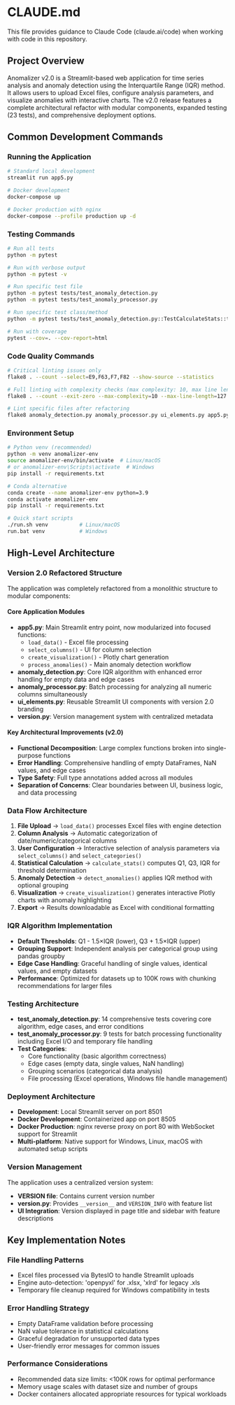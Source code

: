 # CLAUDE.md

This file provides guidance to Claude Code (claude.ai/code) when working with code in this repository.

## Project Overview
Anomalizer v2.0 is a Streamlit-based web application for time series analysis and anomaly detection using the Interquartile Range (IQR) method. It allows users to upload Excel files, configure analysis parameters, and visualize anomalies with interactive charts. The v2.0 release features a complete architectural refactor with modular components, expanded testing (23 tests), and comprehensive deployment options.

## Common Development Commands

### Running the Application
```sh
# Standard local development
streamlit run app5.py

# Docker development
docker-compose up

# Docker production with nginx
docker-compose --profile production up -d
```

### Testing Commands
```sh
# Run all tests
python -m pytest

# Run with verbose output
python -m pytest -v

# Run specific test file
python -m pytest tests/test_anomaly_detection.py
python -m pytest tests/test_anomaly_processor.py

# Run specific test class/method
python -m pytest tests/test_anomaly_detection.py::TestCalculateStats::test_calculate_stats_basic

# Run with coverage
pytest --cov=. --cov-report=html
```

### Code Quality Commands
```sh
# Critical linting issues only
flake8 . --count --select=E9,F63,F7,F82 --show-source --statistics

# Full linting with complexity checks (max complexity: 10, max line length: 127)
flake8 . --count --exit-zero --max-complexity=10 --max-line-length=127 --statistics

# Lint specific files after refactoring
flake8 anomaly_detection.py anomaly_processor.py ui_elements.py app5.py --max-line-length=127
```

### Environment Setup
```sh
# Python venv (recommended)
python -m venv anomalizer-env
source anomalizer-env/bin/activate  # Linux/macOS
# or anomalizer-env\Scripts\activate  # Windows
pip install -r requirements.txt

# Conda alternative
conda create --name anomalizer-env python=3.9
conda activate anomalizer-env
pip install -r requirements.txt

# Quick start scripts
./run.sh venv          # Linux/macOS
run.bat venv           # Windows
```

## High-Level Architecture

### Version 2.0 Refactored Structure
The application was completely refactored from a monolithic structure to modular components:

#### Core Application Modules
- **app5.py**: Main Streamlit entry point, now modularized into focused functions:
  - `load_data()` - Excel file processing
  - `select_columns()` - UI for column selection
  - `create_visualization()` - Plotly chart generation
  - `process_anomalies()` - Main anomaly detection workflow
- **anomaly_detection.py**: Core IQR algorithm with enhanced error handling for empty data and edge cases
- **anomaly_processor.py**: Batch processing for analyzing all numeric columns simultaneously
- **ui_elements.py**: Reusable Streamlit UI components with version 2.0 branding
- **version.py**: Version management system with centralized metadata

#### Key Architectural Improvements (v2.0)
- **Functional Decomposition**: Large complex functions broken into single-purpose functions
- **Error Handling**: Comprehensive handling of empty DataFrames, NaN values, and edge cases
- **Type Safety**: Full type annotations added across all modules
- **Separation of Concerns**: Clear boundaries between UI, business logic, and data processing

### Data Flow Architecture
1. **File Upload** → `load_data()` processes Excel files with engine detection
2. **Column Analysis** → Automatic categorization of date/numeric/categorical columns
3. **User Configuration** → Interactive selection of analysis parameters via `select_columns()` and `select_categories()`
4. **Statistical Calculation** → `calculate_stats()` computes Q1, Q3, IQR for threshold determination
5. **Anomaly Detection** → `detect_anomalies()` applies IQR method with optional grouping
6. **Visualization** → `create_visualization()` generates interactive Plotly charts with anomaly highlighting
7. **Export** → Results downloadable as Excel with conditional formatting

### IQR Algorithm Implementation
- **Default Thresholds**: Q1 - 1.5×IQR (lower), Q3 + 1.5×IQR (upper)
- **Grouping Support**: Independent analysis per categorical group using pandas groupby
- **Edge Case Handling**: Graceful handling of single values, identical values, and empty datasets
- **Performance**: Optimized for datasets up to 100K rows with chunking recommendations for larger files

### Testing Architecture
- **test_anomaly_detection.py**: 14 comprehensive tests covering core algorithm, edge cases, and error conditions
- **test_anomaly_processor.py**: 9 tests for batch processing functionality including Excel I/O and temporary file handling
- **Test Categories**: 
  - Core functionality (basic algorithm correctness)
  - Edge cases (empty data, single values, NaN handling)
  - Grouping scenarios (categorical data analysis)
  - File processing (Excel operations, Windows file handle management)

### Deployment Architecture
- **Development**: Local Streamlit server on port 8501
- **Docker Development**: Containerized app on port 8505
- **Docker Production**: nginx reverse proxy on port 80 with WebSocket support for Streamlit
- **Multi-platform**: Native support for Windows, Linux, macOS with automated setup scripts

### Version Management
The application uses a centralized version system:
- **VERSION file**: Contains current version number
- **version.py**: Provides `__version__` and `VERSION_INFO` with feature list
- **UI Integration**: Version displayed in page title and sidebar with feature descriptions

## Key Implementation Notes

### File Handling Patterns
- Excel files processed via BytesIO to handle Streamlit uploads
- Engine auto-detection: 'openpyxl' for .xlsx, 'xlrd' for legacy .xls
- Temporary file cleanup required for Windows compatibility in tests

### Error Handling Strategy
- Empty DataFrame validation before processing
- NaN value tolerance in statistical calculations
- Graceful degradation for unsupported data types
- User-friendly error messages for common issues

### Performance Considerations
- Recommended data size limits: <100K rows for optimal performance
- Memory usage scales with dataset size and number of groups
- Docker containers allocated appropriate resources for typical workloads